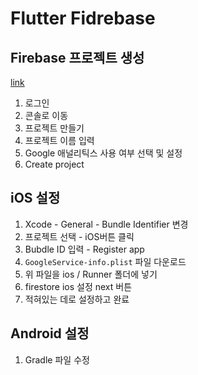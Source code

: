 # Flutter Fidrebase

## Firebase 프로젝트 생성
[link](https://firebase.google.com)
1. 로그인
2. 콘솔로 이동
3. 프로젝트 만들기
4. 프로젝트 이름 입력
5. Google 애널리틱스 사용 여부 선택 및 설정
6. Create project

## iOS 설정
1. Xcode - General - Bundle Identifier 변경
2. 프로젝트 선택 - iOS버튼 클릭
3. Bubdle ID 입력 - Register app 
4. `GoogleService-info.plist` 파일 다운로드
5. 위 파일을 ios / Runner 폴더에 넣기
6. firestore ios 설정 next 버튼
7. 적혀있는 데로 설정하고 완료

## Android 설정
1. Gradle 파일 수정